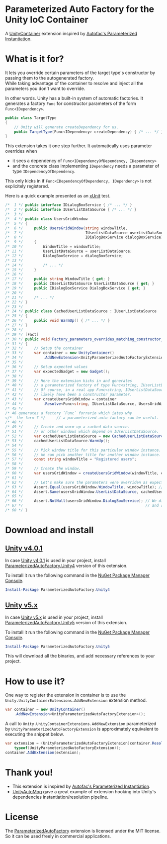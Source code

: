 # Parameterized Auto Factory for the Unity IoC Container

A [UnityContainer](https://github.com/unitycontainer) extension inspired by [Autofac's Parameterized Instantiation](http://docs.autofac.org/en/latest/resolve/relationships.html#parameterized-instantiation-func-x-y-b).

# What is it for?

It lets you override certain parameters of the target type's constructor by passing them to the autogenerated factory.  
While taking advantage of the container to resolve and inject all the parameters you don't want to override.

In other words. Unity has a built-in system of automatic factories. It generates a factory `Func` for constructor parameters of the form `Func<IDependency>`.
```csharp
public class TargetType
{
    // Unity will generate createDependency for us.
    public TargetType(Func<IDependency> createDependency) { /* ... */ }
}
```

This extension takes it one step further. It automatically uses parameter overrides when 
- it sees a dependency of `Func<IDependencyOfDependency, IDependency>`
- and the concrete class implementing `IDependency` needs a parameter of type `IDependencyOfDependency`.  

This only kicks in if `Func<IDependencyOfDependency, IDependency>` is not explicitely registered.

Here is a quick example presented as an [xUnit](https://xunit.github.io/) test.

```csharp
/*  1 */ public interface IDialogBoxService { /* ... */ }
/*  2 */ public interface IUserListDataSource { /* ... */ }
/*  3 */ 
/*  4 */ public class UsersGridWindow
/*  5 */ {
/*  6 */     public UsersGridWindow(string windowTitle, 
/*  7 */                            IUserListDataSource userListDataSource, 
/*  8 */                            IDialogBoxService dialogBoxService)
/*  9 */     {
/* 10 */         WindowTitle = windowTitle;
/* 11 */         UserListDataSource = userListDataSource;
/* 12 */         DialogBoxService = dialogBoxService;
/* 13 */ 
/* 14 */         /* ... */
/* 15 */     }
/* 16 */ 
/* 17 */     public string WindowTitle { get; }
/* 18 */     public IUserListDataSource UserListDataSource { get; }
/* 19 */     public IDialogBoxService DialogBoxService { get; }
/* 20 */ 
/* 21 */     /* ... */
/* 22 */ }
/* 23 */ 
/* 24 */ public class CachedUserListDataSource : IUserListDataSource
/* 25 */ {
/* 26 */     public void WarmUp() { /* ... */ }
/* 27 */ }
/* 28 */ 
/* 29 */ [Fact]
/* 30 */ public void Factory_parameters_overrides_matching_constructor_parameters()
/* 31 */ {
/* 32 */     // Setup the container
/* 33 */     var container = new UnityContainer()
/* 34 */         .AddNewExtension<UnityParameterizedAutoFactoryExtension>();
/* 35 */ 
/* 36 */     // Setup expected values
/* 37 */     var expectedGadget = new Gadget();
/* 38 */ 
/* 39 */     // Here the extension kicks in and generates 
/* 40 */     // a parameterized factory of type Func<string, IUserListDataSource, UsersGridWindow>.
/* 41 */     // Of course, in a real app Func<string, IUserListDataSource, UsersGridWindow> would 
/* 42 */     // likely have been a constructor parameter.
/* 43 */     var createUsersGridWindow = container
/* 44 */         .Resolve<Func<string, IUserListDataSource, UsersGridWindow>>();
/* 45 */ 
/* 46 generates a factory `Func` forrario which iates why
s/*  the form 7 */     // a parameterized auto-factory can be useful.
/* 48 */ 
/* 49 */     // Create and warm up a cached data source.
/* 51 */     // or other windows which depend on IUserListDataSource.
/* 52 */     var cachedUserListDataSource = new CachedUserListDataSource();
/* 53 */     cachedUserListDataSource.WarmUp();
/* 54 */ 
/* 55 */     // Pick window title for this particular window instance.
/* 56 */     // We can pick another title for another window instance.
/* 57 */     const string windowTitle = "Registered users";
/* 58 */ 
/* 59 */     // Create the window.
/* 60 */     var usersGridWindow = createUsersGridWindow(windowTitle, cachedUserListDataSource);
/* 61 */ 
/* 62 */     // Let's make sure the parameters were overriden as expected.
/* 63 */     Assert.Equal(usersGridWindow.WindowTitle, windowTitle); // We overrode this one.
/* 64 */     Assert.Same(usersGridWindow.UserListDataSource, cachedUserListDataSource); // And this one too.
/* 65 */ 
/* 66 */     Assert.NotNull(usersGridWindow.DialogBoxService); // We didn't override DialogBoxService,
/* 67 */                                                       // and so it was resolved from the container.
/* 68 */ }
```

# Download and install

## [Unity v4.0.1](https://github.com/unitycontainer/unity/tree/a370e3cd8c0f9aa5f505e896ef5225f42711d361)

In case [Unity v4.0.1](https://github.com/unitycontainer/unity/tree/a370e3cd8c0f9aa5f505e896ef5225f42711d361) is used in your project, install [ParameterizedAutoFactory.Unity4](https://www.nuget.org/packages/ParameterizedAutoFactory.Unity4) version of this extension.

To install it run the following command in the [NuGet Package Manager Console](https://docs.microsoft.com/en-us/nuget/tools/package-manager-console).

```powershell
Install-Package ParameterizedAutoFactory.Unity4
```

## [Unity v5.x](https://github.com/unitycontainer/unity/tree/v5.x)

In case [Unity v5.x](https://github.com/unitycontainer/unity/tree/v5.x) is used in your project, install [ParameterizedAutoFactory.Unity5](https://www.nuget.org/packages/ParameterizedAutoFactory.Unity5) version of this extension.

To install it run the following command in the [NuGet Package Manager Console](https://docs.microsoft.com/en-us/nuget/tools/package-manager-console).

```powershell
Install-Package ParameterizedAutoFactory.Unity5
```
   
This will download all the binaries, and add necessary references to your project.


# How to use it?

One way to register the extension in container is to use the `Unity.UnityContainerExtensions.AddNewExtension` extension method.

```csharp
var container = new UnityContainer()
    .AddNewExtension<UnityParameterizedAutoFactoryExtension>();

```

A call to `Unity.UnityContainerExtensions.AddNewExtension` parameterized by `UnityParameterizedAutoFactoryExtension` is approximately equivalent to executing the snippet below. 
```csharp
var extension = (UnityParameterizedAutoFactoryExtension)container.Resolve(
    typeof(UnityParameterizedAutoFactoryExtension));
container.AddExtension(extension);

```

# Thank you!

- This extension is inspired by [Autofac's Parameterized Instantiation](http://docs.autofac.org/en/latest/resolve/relationships.html#parameterized-instantiation-func-x-y-b).
- [UnityAutoMoq](https://github.com/thedersen/UnityAutoMoq) gave a great example of extension hooking into Unity's dependencies instantiation/resolution pipeline.

# License

The [ParameterizedAutoFactory](https://github.com/mykolav/unitycontainer-param-autofactory) extension is licensed under the MIT license.  
So it can be used freely in commercial applications.
